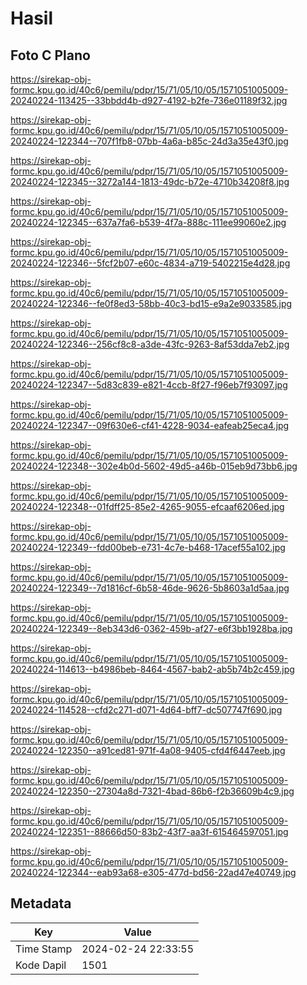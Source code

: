 # Hasil

## Foto C Plano

https://sirekap-obj-formc.kpu.go.id/40c6/pemilu/pdpr/15/71/05/10/05/1571051005009-20240224-113425--33bbdd4b-d927-4192-b2fe-736e01189f32.jpg

https://sirekap-obj-formc.kpu.go.id/40c6/pemilu/pdpr/15/71/05/10/05/1571051005009-20240224-122344--707f1fb8-07bb-4a6a-b85c-24d3a35e43f0.jpg

https://sirekap-obj-formc.kpu.go.id/40c6/pemilu/pdpr/15/71/05/10/05/1571051005009-20240224-122345--3272a144-1813-49dc-b72e-4710b34208f8.jpg

https://sirekap-obj-formc.kpu.go.id/40c6/pemilu/pdpr/15/71/05/10/05/1571051005009-20240224-122345--637a7fa6-b539-4f7a-888c-111ee99060e2.jpg

https://sirekap-obj-formc.kpu.go.id/40c6/pemilu/pdpr/15/71/05/10/05/1571051005009-20240224-122346--5fcf2b07-e60c-4834-a719-5402215e4d28.jpg

https://sirekap-obj-formc.kpu.go.id/40c6/pemilu/pdpr/15/71/05/10/05/1571051005009-20240224-122346--fe0f8ed3-58bb-40c3-bd15-e9a2e9033585.jpg

https://sirekap-obj-formc.kpu.go.id/40c6/pemilu/pdpr/15/71/05/10/05/1571051005009-20240224-122346--256cf8c8-a3de-43fc-9263-8af53dda7eb2.jpg

https://sirekap-obj-formc.kpu.go.id/40c6/pemilu/pdpr/15/71/05/10/05/1571051005009-20240224-122347--5d83c839-e821-4ccb-8f27-f96eb7f93097.jpg

https://sirekap-obj-formc.kpu.go.id/40c6/pemilu/pdpr/15/71/05/10/05/1571051005009-20240224-122347--09f630e6-cf41-4228-9034-eafeab25eca4.jpg

https://sirekap-obj-formc.kpu.go.id/40c6/pemilu/pdpr/15/71/05/10/05/1571051005009-20240224-122348--302e4b0d-5602-49d5-a46b-015eb9d73bb6.jpg

https://sirekap-obj-formc.kpu.go.id/40c6/pemilu/pdpr/15/71/05/10/05/1571051005009-20240224-122348--01fdff25-85e2-4265-9055-efcaaf6206ed.jpg

https://sirekap-obj-formc.kpu.go.id/40c6/pemilu/pdpr/15/71/05/10/05/1571051005009-20240224-122349--fdd00beb-e731-4c7e-b468-17acef55a102.jpg

https://sirekap-obj-formc.kpu.go.id/40c6/pemilu/pdpr/15/71/05/10/05/1571051005009-20240224-122349--7d1816cf-6b58-46de-9626-5b8603a1d5aa.jpg

https://sirekap-obj-formc.kpu.go.id/40c6/pemilu/pdpr/15/71/05/10/05/1571051005009-20240224-122349--8eb343d6-0362-459b-af27-e6f3bb1928ba.jpg

https://sirekap-obj-formc.kpu.go.id/40c6/pemilu/pdpr/15/71/05/10/05/1571051005009-20240224-114613--b4986beb-8464-4567-bab2-ab5b74b2c459.jpg

https://sirekap-obj-formc.kpu.go.id/40c6/pemilu/pdpr/15/71/05/10/05/1571051005009-20240224-114528--cfd2c271-d071-4d64-bff7-dc507747f690.jpg

https://sirekap-obj-formc.kpu.go.id/40c6/pemilu/pdpr/15/71/05/10/05/1571051005009-20240224-122350--a91ced81-971f-4a08-9405-cfd4f6447eeb.jpg

https://sirekap-obj-formc.kpu.go.id/40c6/pemilu/pdpr/15/71/05/10/05/1571051005009-20240224-122350--27304a8d-7321-4bad-86b6-f2b36609b4c9.jpg

https://sirekap-obj-formc.kpu.go.id/40c6/pemilu/pdpr/15/71/05/10/05/1571051005009-20240224-122351--88666d50-83b2-43f7-aa3f-615464597051.jpg

https://sirekap-obj-formc.kpu.go.id/40c6/pemilu/pdpr/15/71/05/10/05/1571051005009-20240224-122344--eab93a68-e305-477d-bd56-22ad47e40749.jpg


## Metadata

| Key        | Value               |
| ---------- | ------------------- |
| Time Stamp | 2024-02-24 22:33:55 |
| Kode Dapil | 1501                |



